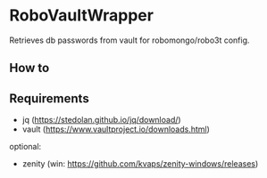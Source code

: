 # RoboVaultWrapper
Retrieves db passwords from vault for robomongo/robo3t config.

## How to


## Requirements

- jq (https://stedolan.github.io/jq/download/) 
- vault (https://www.vaultproject.io/downloads.html)

optional:
- zenity (win: https://github.com/kvaps/zenity-windows/releases)